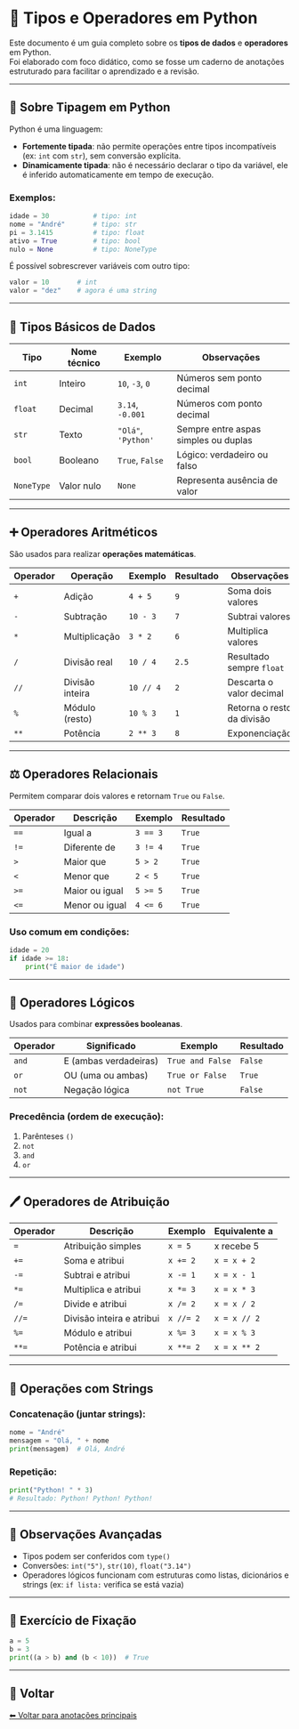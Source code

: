 
# 📘 Tipos e Operadores em Python

Este documento é um guia completo sobre os **tipos de dados** e **operadores** em Python.  
Foi elaborado com foco didático, como se fosse um caderno de anotações estruturado para facilitar o aprendizado e a revisão.

---

## 🧠 Sobre Tipagem em Python

Python é uma linguagem:

- **Fortemente tipada**: não permite operações entre tipos incompatíveis (ex: `int` com `str`), sem conversão explícita.
- **Dinamicamente tipada**: não é necessário declarar o tipo da variável, ele é inferido automaticamente em tempo de execução.

### Exemplos:

```python
idade = 30           # tipo: int
nome = "André"       # tipo: str
pi = 3.1415          # tipo: float
ativo = True         # tipo: bool
nulo = None          # tipo: NoneType
```

É possível sobrescrever variáveis com outro tipo:

```python
valor = 10       # int
valor = "dez"    # agora é uma string
```

---

## 🔢 Tipos Básicos de Dados

| Tipo       | Nome técnico   | Exemplo               | Observações                         |
|------------|----------------|------------------------|-------------------------------------|
| `int`      | Inteiro        | `10`, `-3`, `0`        | Números sem ponto decimal           |
| `float`    | Decimal        | `3.14`, `-0.001`       | Números com ponto decimal           |
| `str`      | Texto          | `"Olá"`, `'Python'`    | Sempre entre aspas simples ou duplas|
| `bool`     | Booleano       | `True`, `False`        | Lógico: verdadeiro ou falso         |
| `NoneType` | Valor nulo     | `None`                 | Representa ausência de valor        |

---

## ➕ Operadores Aritméticos

São usados para realizar **operações matemáticas**.

| Operador | Operação          | Exemplo     | Resultado | Observações                     |
|----------|-------------------|-------------|-----------|----------------------------------|
| `+`      | Adição            | `4 + 5`     | `9`       | Soma dois valores                |
| `-`      | Subtração         | `10 - 3`    | `7`       | Subtrai valores                  |
| `*`      | Multiplicação     | `3 * 2`     | `6`       | Multiplica valores               |
| `/`      | Divisão real      | `10 / 4`    | `2.5`     | Resultado sempre `float`         |
| `//`     | Divisão inteira   | `10 // 4`   | `2`       | Descarta o valor decimal         |
| `%`      | Módulo (resto)    | `10 % 3`    | `1`       | Retorna o resto da divisão       |
| `**`     | Potência          | `2 ** 3`    | `8`       | Exponenciação                    |

---

## ⚖️ Operadores Relacionais

Permitem comparar dois valores e retornam `True` ou `False`.

| Operador | Descrição           | Exemplo     | Resultado |
|----------|---------------------|-------------|-----------|
| `==`     | Igual a             | `3 == 3`    | `True`    |
| `!=`     | Diferente de        | `3 != 4`    | `True`    |
| `>`      | Maior que           | `5 > 2`     | `True`    |
| `<`      | Menor que           | `2 < 5`     | `True`    |
| `>=`     | Maior ou igual      | `5 >= 5`    | `True`    |
| `<=`     | Menor ou igual      | `4 <= 6`    | `True`    |

### Uso comum em condições:

```python
idade = 20
if idade >= 18:
    print("É maior de idade")
```

---

## 🔀 Operadores Lógicos

Usados para combinar **expressões booleanas**.

| Operador | Significado         | Exemplo              | Resultado |
|----------|---------------------|----------------------|-----------|
| `and`    | E (ambas verdadeiras)| `True and False`     | `False`   |
| `or`     | OU (uma ou ambas)    | `True or False`      | `True`    |
| `not`    | Negação lógica       | `not True`           | `False`   |

### Precedência (ordem de execução):

1. Parênteses `()`
2. `not`
3. `and`
4. `or`

---

## 🖊️ Operadores de Atribuição

| Operador | Descrição                    | Exemplo     | Equivalente a     |
|----------|------------------------------|-------------|-------------------|
| `=`      | Atribuição simples           | `x = 5`     | x recebe 5        |
| `+=`     | Soma e atribui               | `x += 2`    | `x = x + 2`       |
| `-=`     | Subtrai e atribui            | `x -= 1`    | `x = x - 1`       |
| `*=`     | Multiplica e atribui         | `x *= 3`    | `x = x * 3`       |
| `/=`     | Divide e atribui             | `x /= 2`    | `x = x / 2`       |
| `//=`    | Divisão inteira e atribui    | `x //= 2`   | `x = x // 2`      |
| `%=`     | Módulo e atribui             | `x %= 3`    | `x = x % 3`       |
| `**=`    | Potência e atribui           | `x **= 2`   | `x = x ** 2`      |

---

## 🔡 Operações com Strings

### Concatenação (juntar strings):

```python
nome = "André"
mensagem = "Olá, " + nome
print(mensagem)  # Olá, André
```

### Repetição:

```python
print("Python! " * 3)
# Resultado: Python! Python! Python!
```

---

## 📌 Observações Avançadas

- Tipos podem ser conferidos com `type()`  
- Conversões: `int("5")`, `str(10)`, `float("3.14")`  
- Operadores lógicos funcionam com estruturas como listas, dicionários e strings (ex: `if lista:` verifica se está vazia)

---

## 🧠 Exercício de Fixação

```python
a = 5
b = 3
print((a > b) and (b < 10))  # True
```

---

## 🔗 Voltar

[⬅ Voltar para anotações principais](../README.md)